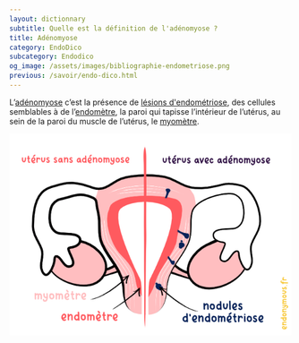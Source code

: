 ```yaml
---
layout: dictionnary
subtitle: Quelle est la définition de l'adénomyose ?
title: Adénomyose
category: EndoDico
subcategory: Endodico
og_image: /assets/images/bibliographie-endometriose.png
previous: /savoir/endo-dico.html
---
```


L’[adénomyose](/savoir/adenomyose.html) c’est la présence de [lésions d'endométriose](lesions-endometriose.html), des cellules semblables à de l’[endomètre](endometre.html), la paroi qui tapisse l’intérieur de l’utérus, au sein de la paroi du muscle de l’utérus, le [myomètre](myometre.html).

![adenomyose](/assets/images/schema/adenomyose.png)